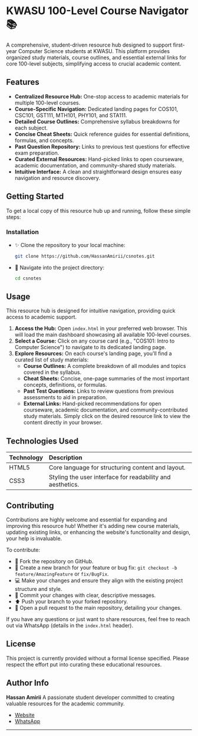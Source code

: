 # KWASU 100-Level Course Navigator 📚

A comprehensive, student-driven resource hub designed to support first-year Computer Science students at KWASU. This platform provides organized study materials, course outlines, and essential external links for core 100-level subjects, simplifying access to crucial academic content.

## Features

- **Centralized Resource Hub:** One-stop access to academic materials for multiple 100-level courses.
- **Course-Specific Navigation:** Dedicated landing pages for COS101, CSC101, GST111, MTH101, PHY101, and STA111.
- **Detailed Course Outlines:** Comprehensive syllabus breakdowns for each subject.
- **Concise Cheat Sheets:** Quick reference guides for essential definitions, formulas, and concepts.
- **Past Question Repository:** Links to previous test questions for effective exam preparation.
- **Curated External Resources:** Hand-picked links to open courseware, academic documentation, and community-shared study materials.
- **Intuitive Interface:** A clean and straightforward design ensures easy navigation and resource discovery.

## Getting Started

To get a local copy of this resource hub up and running, follow these simple steps:

### Installation

- ✨ Clone the repository to your local machine:
  ```bash
  git clone https://github.com/HassanAmirii/csnotes.git
  ```
- 📁 Navigate into the project directory:
  ```bash
  cd csnotes
  ```

## Usage

This resource hub is designed for intuitive navigation, providing quick access to academic support.

1.  **Access the Hub:** Open `index.html` in your preferred web browser. This will load the main dashboard showcasing all available 100-level courses.
2.  **Select a Course:** Click on any course card (e.g., "COS101: Intro to Computer Science") to navigate to its dedicated landing page.
3.  **Explore Resources:** On each course's landing page, you'll find a curated list of study materials:
    - **Course Outlines:** A complete breakdown of all modules and topics covered in the syllabus.
    - **Cheat Sheets:** Concise, one-page summaries of the most important concepts, definitions, or formulas.
    - **Past Test Questions:** Links to review questions from previous assessments to aid in preparation.
    - **External Links:** Hand-picked recommendations for open courseware, academic documentation, and community-contributed study materials.
      Simply click on the desired resource link to view the content directly in your browser.

## Technologies Used

| Technology | Description                                                |
| :--------- | :--------------------------------------------------------- |
| HTML5      | Core language for structuring content and layout.          |
| CSS3       | Styling the user interface for readability and aesthetics. |

## Contributing

Contributions are highly welcome and essential for expanding and improving this resource hub! Whether it's adding new course materials, updating existing links, or enhancing the website's functionality and design, your help is invaluable.

To contribute:

- 🍴 Fork the repository on GitHub.
- 🌿 Create a new branch for your feature or bug fix: `git checkout -b feature/AmazingFeature` or `fix/BugFix`.
- 💻 Make your changes and ensure they align with the existing project structure and style.
- 💬 Commit your changes with clear, descriptive messages.
- ⬆️ Push your branch to your forked repository.
- 🤝 Open a pull request to the main repository, detailing your changes.

If you have any questions or just want to share resources, feel free to reach out via WhatsApp (details in the `index.html` header).

## License

This project is currently provided without a formal license specified. Please respect the effort put into curating these educational resources.

## Author Info

**Hassan Amirii**
A passionate student developer committed to creating valuable resources for the academic community.

- [Website](https://hassanamirii.github.io/)
- [WhatsApp](https://api.whatsapp.com/send?phone=2349121724193)

---
